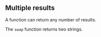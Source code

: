 ## Multiple results

A function can return any number of results.

The `swap` function returns two strings.